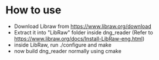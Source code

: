# How to use
 - Download Libraw from https://www.libraw.org/download
 - Extract it into "LibRaw" folder inside dng_reader (Refer to https://www.libraw.org/docs/Install-LibRaw-eng.html)
 - inside LibRaw, run ./configure and make
 - now build dng_reader normally using cmake